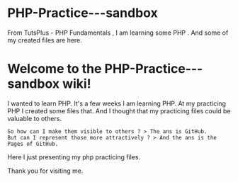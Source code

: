 PHP-Practice---sandbox
======================

From TutsPlus - PHP Fundamentals , I am learning some PHP . And some of my created files are here.


# Welcome to the PHP-Practice---sandbox wiki!

I wanted to learn PHP. It's a few weeks I am learning PHP. At my practicing PHP I created some files that. And I thought that my practicing files could be valuable to others.

    So how can I make them visible to others ? > The ans is GitHub.
    But can I represent those more attractively ? > And the ans is the Pages of GitHub.

Here I just presenting my php practicing files.

Thank you for visiting me. 
